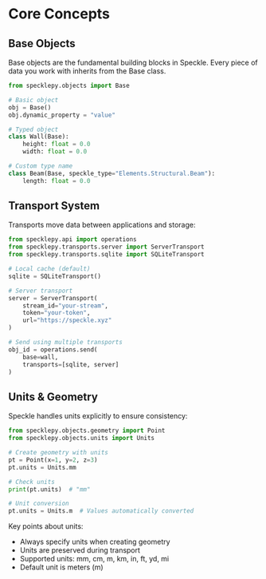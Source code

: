# Core Concepts

## Base Objects

Base objects are the fundamental building blocks in Speckle. Every piece of data you work with inherits from the Base class.

```python
from specklepy.objects import Base

# Basic object
obj = Base()
obj.dynamic_property = "value"

# Typed object
class Wall(Base):
    height: float = 0.0
    width: float = 0.0

# Custom type name
class Beam(Base, speckle_type="Elements.Structural.Beam"):
    length: float = 0.0
```

## Transport System

Transports move data between applications and storage:

```python
from specklepy.api import operations
from specklepy.transports.server import ServerTransport
from specklepy.transports.sqlite import SQLiteTransport

# Local cache (default)
sqlite = SQLiteTransport()

# Server transport
server = ServerTransport(
    stream_id="your-stream",
    token="your-token",
    url="https://speckle.xyz"
)

# Send using multiple transports
obj_id = operations.send(
    base=wall,
    transports=[sqlite, server]
)
```

## Units & Geometry

Speckle handles units explicitly to ensure consistency:

```python
from specklepy.objects.geometry import Point
from specklepy.objects.units import Units

# Create geometry with units
pt = Point(x=1, y=2, z=3)
pt.units = Units.mm

# Check units
print(pt.units)  # "mm"

# Unit conversion
pt.units = Units.m  # Values automatically converted
```

Key points about units:
- Always specify units when creating geometry
- Units are preserved during transport
- Supported units: mm, cm, m, km, in, ft, yd, mi
- Default unit is meters (m)